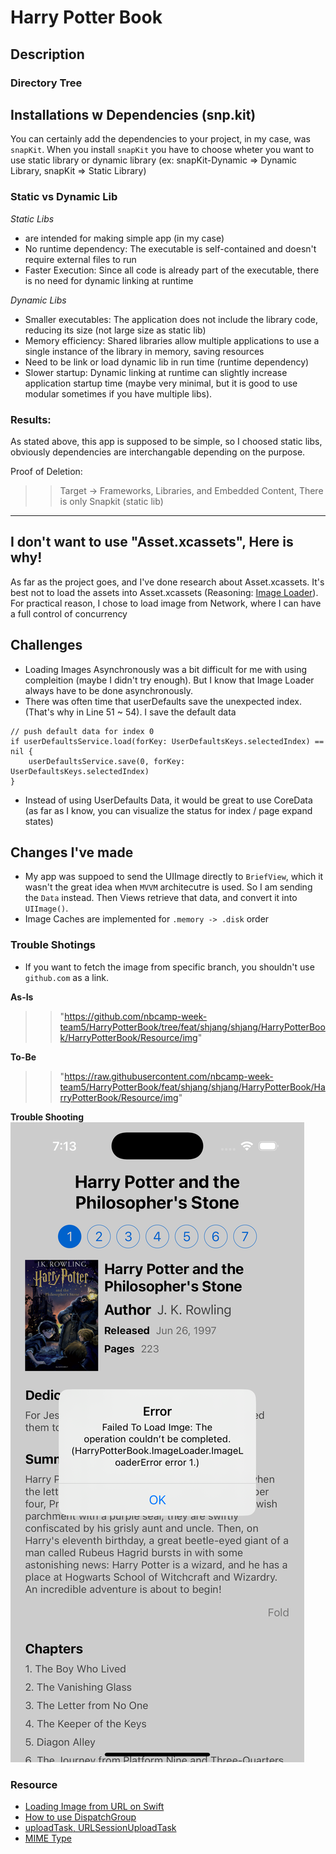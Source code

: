 # Harry Potter Book

## Description

### Directory Tree

## Installations w Dependencies (snp.kit)
You can certainly add the dependencies to your project, in my case, was `snapKit`. 
When you install `snapKit` you have to choose wheter you want to use static library or dynamic library
(ex: snapKit-Dynamic => Dynamic Library, snapKit => Static Library)

### Static vs Dynamic Lib
*Static Libs*
* are intended for making simple app (in my case)
* No runtime dependency: The executable is self-contained and doesn't require external files to run
* Faster Execution: Since all code is already part of the executable, there is no need for dynamic linking at runtime

*Dynamic Libs*
* Smaller executables: The application does not include the library code, reducing its size (not large size as static lib)
* Memory efficiency: Shared libraries allow multiple applications to use a single instance of the library in memory, saving resources
* Need to be link or load dynamic lib in run time (runtime dependency)
* Slower startup: Dynamic linking at runtime can slightly increase application startup time (maybe very minimal, but it is good to use modular sometimes if you have multiple libs).

### Results:
As stated above, this app is supposed to be simple, so I choosed static libs, obviously dependencies are interchangable depending on the purpose.

Proof of Deletion: 
>> Target -> Frameworks, Libraries, and Embedded Content, There is only Snapkit (static lib)

---

## I don't want to use "Asset.xcassets", Here is why!
As far as the project goes, and I've done research about Asset.xcassets. It's best not to load the assets into Asset.xcassets (Reasoning: [Image Loader](https://www.notion.so/Image-Loader-1adf2a8721a18093a34ff970672999e2)). For practical reason, I chose to load image from Network, where I can have a full control of concurrency

## Challenges 
* Loading Images Asynchronously was a bit difficult for me with using compleition (maybe I didn't try enough). But I know that Image Loader always have to be done asynchronously.
* There was often time that userDefaults save the unexpected index. (That's why in Line 51 ~ 54). I save the default data
```
// push default data for index 0
if userDefaultsService.load(forKey: UserDefaultsKeys.selectedIndex) == nil {
    userDefaultsService.save(0, forKey: UserDefaultsKeys.selectedIndex)
}
```
* Instead of using UserDefaults Data, it would be great to use CoreData (as far as I know, you can visualize the status for index / page expand states)

## Changes I've made
* My app was suppoed to send the UIImage directly to `BriefView`, which it wasn't the great idea when `MVVM` architecutre is used. So I am sending the `Data` instead. Then Views retrieve that data, and convert it into `UIImage()`.
* Image Caches are implemented for `.memory -> .disk` order

### Trouble Shotings
* If you want to fetch the image from specific branch, you shouldn't use `github.com` as a link. 

**As-Is**
>> "https://github.com/nbcamp-week-team5/HarryPotterBook/tree/feat/shjang/shjang/HarryPotterBook/HarryPotterBook/Resource/img"

**To-Be**
>> "https://raw.githubusercontent.com/nbcamp-week-team5/HarryPotterBook/feat/shjang/shjang/HarryPotterBook/HarryPotterBook/Resource/img"

**Trouble Shooting**
![alt text](loadingFailed.png)

### Resource 
* [Loading Image from URL on Swift](https://stackoverflow.com/questions/24231680/loading-downloading-image-from-url-on-swift)
* [How to use DispatchGroup](https://ruslandzhafarov.medium.com/how-to-use-dispatchgroup-part-2-a964c446db94)
* [uploadTask, URLSessionUploadTask](https://ios-development.tistory.com/1419)
* [MIME Type](https://developer.mozilla.org/ko/docs/Web/HTTP/Guides/MIME_types)